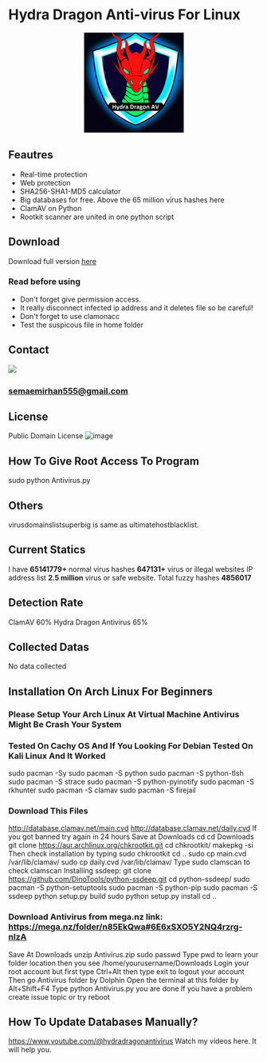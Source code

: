 # Hydra Dragon Anti-virus For Linux

<p align="center">
<img src="assets/logo.png" width= 200px>
</p>

## Feautres

- Real-time protection
- Web protection
- SHA256-SHA1-MD5 calculator
- Big databases for free. Above the 65 million virus hashes here
- ClamAV on Python
- Rootkit scanner are united in one python script
## Download

Download full version [here](https://mega.nz/folder/n85EkQwa#6E6xSXO5Y2NQ4rzrg-nIzA)

### Read before using

- Don't forget give permission access.
- It really disconnect infected ip address and it deletes file so be careful!
- Don't forget to use clamonacc
- Test the suspicous file in home folder
## Contact
<a href="https://discord.gg/W2N27aF5"><img src="https://img.shields.io/discord/72895893221067986?style=flat-square&logo=appveyor"></a>
### semaemirhan555@gmail.com
## License
Public Domain License ![image](https://github.com/HydraDragonAntivirus/Hydra-Dragon-Antivirus-Linux/assets/142328963/c2679d99-7255-404b-aa5a-0e123d793645)
## How To Give Root Access To Program
sudo python Antivirus.py
## Others
virusdomainslistsuperbig is same as ultimatehostblacklist.
## Current Statics
I have **65141779+** normal virus hashes **647131+** virus or illegal websites IP address list  **2.5 million** virus or safe website. Total fuzzy hashes
**4856017**
## Detection Rate
ClamAV 60% Hydra Dragon Antivirus 65%
## Collected Datas
No data collected
## Installation On Arch Linux For Beginners
### Please Setup Your Arch Linux At Virtual Machine Antivirus Might Be Crash Your System
### Tested On Cachy OS And If You Looking For Debian Tested On Kali Linux And It Worked
sudo pacman -Sy
sudo pacman -S python
sudo pacman -S python-tlsh
sudo pacman -S strace
sudo pacman -S python-pyinotify
sudo pacman -S rkhunter
sudo pacman -S clamav
sudo pacman -S firejail
### Download This Files
http://database.clamav.net/main.cvd
http://database.clamav.net/daily.cvd
If you got banned try again in 24 hours
Save at Downloads
cd
cd Downloads
git clone https://aur.archlinux.org/chkrootkit.git
cd chkrootkit/
makepkg -si
Then check installation by typing sudo chkrootkit
cd ..
sudo cp main.cvd /var/lib/clamav/
sudo cp daily.cvd /var/lib/clamav/
Type sudo clamscan to check clamscan
Installing ssdeep:
git clone https://github.com/DinoTools/python-ssdeep.git
cd python-ssdeep/
sudo pacman -S python-setuptools
sudo pacman -S python-pip
sudo pacman -S ssdeep
python setup.py build
sudo python setup.py install
cd ..
### Download Antivirus from mega.nz link: https://mega.nz/folder/n85EkQwa#6E6xSXO5Y2NQ4rzrg-nIzA
Save At Downloads
unzip Antivirus.zip
sudo passwd
Type pwd to learn your folder location then you see /home/yourusername/Downloads
Login your root account but first type Ctrl+Alt then type exit to logout your account
Then go Antivirus folder by Dolphin 
Open the terminal at this folder by Alt+Shift+F4
Type python Antivirus.py you are done
If you have a problem create issue topic or try reboot
## How To Update Databases Manually?
https://www.youtube.com/@hydradragonantivirus Watch my videos here. It will help you.
